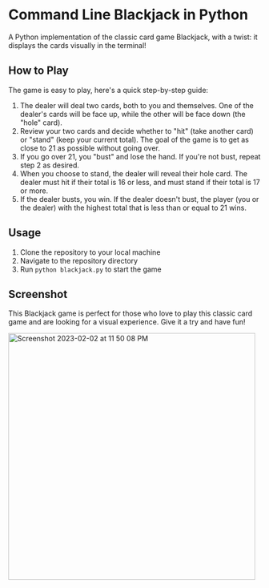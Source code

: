# Command Line Blackjack in Python

A Python implementation of the classic card game Blackjack, with a twist: it displays the cards visually in the terminal!

## How to Play

The game is easy to play, here's a quick step-by-step guide:
1. The dealer will deal two cards, both to you and themselves. One of the dealer's cards will be face up, while the other will be face down (the "hole" card).
2. Review your two cards and decide whether to "hit" (take another card) or "stand" (keep your current total). The goal of the game is to get as close to 21 as possible without going over.
3. If you go over 21, you "bust" and lose the hand. If you're not bust, repeat step 2 as desired.
4. When you choose to stand, the dealer will reveal their hole card. The dealer must hit if their total is 16 or less, and must stand if their total is 17 or more.
5. If the dealer busts, you win. If the dealer doesn't bust, the player (you or the dealer) with the highest total that is less than or equal to 21 wins.

## Usage

1. Clone the repository to your local machine
2. Navigate to the repository directory
3. Run `python blackjack.py` to start the game

## Screenshot

This Blackjack game is perfect for those who love to play this classic card game and are looking for a visual experience. Give it a try and have fun!

<img width="493" alt="Screenshot 2023-02-02 at 11 50 08 PM" src="https://user-images.githubusercontent.com/89380644/216304916-1c39aeed-353b-46a0-ae9b-cff262e928e6.png">
